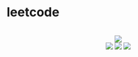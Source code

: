 # leetcode

<div align="center">
<br/>
<img src="https://img.shields.io/badge/Solved-451/3073%20=%2014%25-blue.svg?style=flat-square" />
<br/>
<img src="https://img.shields.io/badge/Easy-205/778-5CB85D.svg?style=flat-square" />
<img src="https://img.shields.io/badge/Medium-191/1613-F0AE4E.svg?style=flat-square" />
<img src="https://img.shields.io/badge/Hard-55/682-D95450.svg?style=flat-square" />
</div>